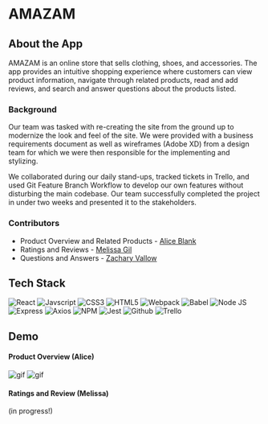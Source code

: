 # AMAZAM

## About the App
AMAZAM is an online store that sells clothing, shoes, and accessories. The app provides an intuitive shopping experience where customers can view product information, navigate through related products, read and add reviews, and search and answer questions about the products listed.

### Background
Our team was tasked with re-creating the site from the ground up to modernize the look and feel of the site. We were provided with a business requirements document as well as wireframes (Adobe XD) from a design team for which we were then responsible for the implementing and stylizing.

We collaborated during our daily stand-ups, tracked tickets in Trello, and used Git Feature Branch Workflow to develop our own features without disturbing the main codebase. Our team successfully completed the project in under two weeks and presented it to the stakeholders.

### Contributors
- Product Overview and Related Products - [Alice Blank](https://github.com/AllEyesBlank)
- Ratings and Reviews - [Melissa Gil](https://github.com/melissa-gv)
- Questions and Answers - [Zachary Vallow](https://github.com/Zachariah1618)

## Tech Stack
![React](https://img.shields.io/badge/React-20232A?style=for-the-badge&logo=react&logoColor=61DAFB)
![Javscript](https://img.shields.io/badge/JavaScript-323330?style=for-the-badge&logo=javascript&logoColor=F7DF1E)
![CSS3](https://img.shields.io/badge/CSS3-1572B6?style=for-the-badge&logo=css3&logoColor=white)
![HTML5](https://img.shields.io/badge/HTML5-E34F26?style=for-the-badge&logo=html5&logoColor=white)
![Webpack](https://img.shields.io/badge/Webpack-8DD6F9?style=for-the-badge&logo=Webpack&logoColor=white)
![Babel](https://img.shields.io/badge/Babel-F9DC3E?style=for-the-badge&logo=babel&logoColor=white)
![Node JS](https://img.shields.io/badge/Node.js-339933?style=for-the-badge&logo=nodedotjs&logoColor=white)
![Express](https://img.shields.io/badge/Express.js-000000?style=for-the-badge&logo=express&logoColor=white)
![Axios](https://img.shields.io/badge/Axios-671DDF?style=for-the-badge&logo=appveyor&logoColor=white)
![NPM](https://img.shields.io/badge/npm-CB3837?style=for-the-badge&logo=npm&logoColor=white)
![Jest](https://img.shields.io/badge/Jest-C21325?style=for-the-badge&logo=jest&logoColor=white)
![Github](https://img.shields.io/badge/GitHub-100000?style=for-the-badge&logo=github&logoColor=white)
![Trello](https://img.shields.io/badge/Trello-0052CC?style=for-the-badge&logo=trello&logoColor=white)

## Demo
#### Product Overview (Alice)
![gif](https://media.giphy.com/media/vuHs0LpNVL8lIzmmU3/giphy.gif)
![gif](https://media.giphy.com/media/sejTJvcPPDZkDXuEsz/giphy.gif)

#### Ratings and Review (Melissa)
(in progress!)
